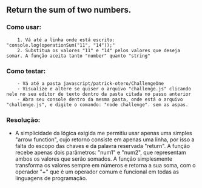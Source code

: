 ## Return the sum of two numbers.

### Como usar:
        1. Vá até a linha onde está escrito: "console.log(operationSum("11", "14"));" 
        2. Substitua os valores "11" e "14" pelos valores que deseja somar. A função aceita tanto "number" quanto "string"

### Como testar:
        - Vá até a pasta javascript/patrick-otero/ChallengeOne
        - Visualize e altere se quiser o arquivo "challenge.js" clicando nele no seu editor de texto dentro da pasta citada no passo anterior
        - Abra seu console dentro da mesma pasta, onde está o arquivo "challenge.js", e digite o comando: "node challenge". sem as aspas.

### Resolução:

 - A simplicidade da lógica exigida me permitiu usar apenas uma simples "arrow function", cujo retorno consiste em apenas uma linha, por isso a falta do escopo das chaves e da palavra reservada "return". A função recebe apenas dois parâmetros: "num1" e "num2", que representam ambos os valores que serão somados. A função simplesmente transforma os valores sempre em números e retorna a sua soma, com o operador "+" que é um operador comum e funcional em todas as linguagens de programação.